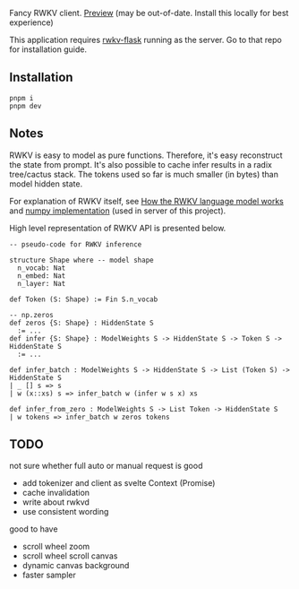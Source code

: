 Fancy RWKV client. [Preview](https://rwkv-web-01.surge.sh/) (may be out-of-date. Install this locally for best experience)

This application requires [rwkv-flask](https://github.com/iacore/rwkv-flask) running as the server. Go to that repo for installation guide.

## Installation

```
pnpm i
pnpm dev
```

## Notes

RWKV is easy to model as pure functions. Therefore, it's easy reconstruct the state from prompt. It's also possible to cache infer results in a radix tree/cactus stack. The tokens used so far is much smaller (in bytes) than model hidden state.

For explanation of RWKV itself, see [How the RWKV language model works](https://johanwind.github.io/2023/03/23/rwkv_details.html) and [numpy implementation](https://github.com/iacore/rwkv-np) (used in server of this project).

High level representation of RWKV API is presented below.

```lean
-- pseudo-code for RWKV inference

structure Shape where -- model shape
  n_vocab: Nat
  n_embed: Nat
  n_layer: Nat

def Token (S: Shape) := Fin S.n_vocab

-- np.zeros
def zeros {S: Shape} : HiddenState S
  := ...
def infer {S: Shape} : ModelWeights S -> HiddenState S -> Token S -> HiddenState S
  := ...

def infer_batch : ModelWeights S -> HiddenState S -> List (Token S) -> HiddenState S
| _ [] s => s
| w (x::xs) s => infer_batch w (infer w s x) xs

def infer_from_zero : ModelWeights S -> List Token -> HiddenState S
| w tokens => infer_batch w zeros tokens
```

## TODO

not sure whether full auto or manual request is good

- add tokenizer and client as svelte Context (Promise<T>)
- cache invalidation
- write about rwkvd
- use consistent wording

good to have

- scroll wheel zoom
- scroll wheel scroll canvas
- dynamic canvas background
- faster sampler
